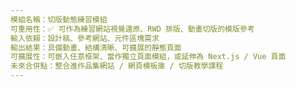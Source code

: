 ```yaml
---
模組名稱：切版動態練習模組
可重用性：✅ 可作為練習網站視覺還原、RWD 排版、動畫切版的模版參考
輸入依賴：設計稿、參考網站、元件區塊需求
輸出結果：具備動畫、結構清晰、可擴展的靜態頁面
可擴展性：可嵌入任意框架、當作獨立頁面模組，或延伸為 Next.js / Vue 頁面
未來合併點：整合進作品集網站 / 網頁模板庫 / 切版教學課程
---
```

